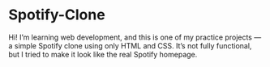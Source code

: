 # Spotify-Clone
Hi! I’m learning web development, and this is one of my practice projects — a simple Spotify clone using only HTML and CSS. It’s not fully functional, but I tried to make it look like the real Spotify homepage.
